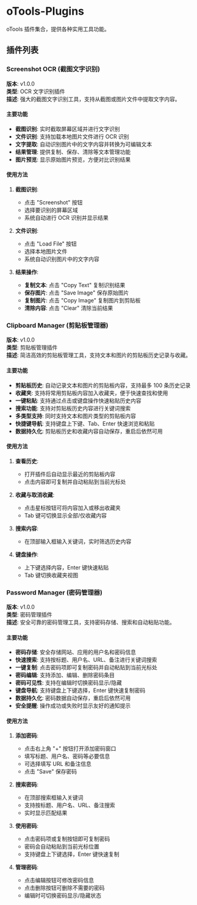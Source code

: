 # oTools-Plugins

oTools 插件集合，提供各种实用工具功能。

## 插件列表

### Screenshot OCR (截图文字识别)

**版本**: v1.0.0  
**类型**: OCR 文字识别插件  
**描述**: 强大的截图文字识别工具，支持从截图或图片文件中提取文字内容。

#### 主要功能

- **截图识别**: 实时截取屏幕区域并进行文字识别
- **文件识别**: 支持加载本地图片文件进行 OCR 识别
- **文字提取**: 自动识别图片中的文字内容并转换为可编辑文本
- **结果管理**: 提供复制、保存、清除等文本管理功能
- **图片预览**: 显示原始图片预览，方便对比识别结果

#### 使用方法

1. **截图识别**:
   - 点击 "Screenshot" 按钮
   - 选择要识别的屏幕区域
   - 系统自动进行 OCR 识别并显示结果

2. **文件识别**:
   - 点击 "Load File" 按钮
   - 选择本地图片文件
   - 系统自动识别图片中的文字内容

3. **结果操作**:
   - **复制文本**: 点击 "Copy Text" 复制识别结果
   - **保存图片**: 点击 "Save Image" 保存原始图片
   - **复制图片**: 点击 "Copy Image" 复制图片到剪贴板
   - **清除内容**: 点击 "Clear" 清除当前结果 

### Clipboard Manager (剪贴板管理器)

**版本**: v1.0.0  
**类型**: 剪贴板管理插件  
**描述**: 简洁高效的剪贴板管理工具，支持文本和图片的剪贴板历史记录与收藏。

#### 主要功能

- **剪贴板历史**: 自动记录文本和图片的剪贴板内容，支持最多 100 条历史记录
- **收藏夹**: 支持将常用剪贴板内容加入收藏夹，便于快速查找和使用
- **一键粘贴**: 支持通过点击或键盘操作快速粘贴历史内容
- **搜索功能**: 支持对剪贴板历史内容进行关键词搜索
- **多类型支持**: 同时支持文本和图片类型的剪贴板内容
- **快捷键导航**: 支持键盘上下键、Tab、Enter 快速浏览和粘贴
- **数据持久化**: 剪贴板历史和收藏内容自动保存，重启后依然可用

#### 使用方法

1. **查看历史**:
   - 打开插件后自动显示最近的剪贴板内容
   - 点击内容即可复制并自动粘贴到当前光标处

2. **收藏与取消收藏**:
   - 点击星标按钮可将内容加入或移出收藏夹
   - Tab 键可切换显示全部/仅收藏内容

3. **搜索内容**:
   - 在顶部输入框输入关键词，实时筛选历史内容

4. **键盘操作**:
   - 上下键选择内容，Enter 键快速粘贴
   - Tab 键切换收藏夹视图 

### Password Manager (密码管理器)

**版本**: v1.0.0  
**类型**: 密码管理插件  
**描述**: 安全可靠的密码管理工具，支持密码存储、搜索和自动粘贴功能。

#### 主要功能

- **密码存储**: 安全存储网站、应用的用户名和密码信息
- **快速搜索**: 支持按标题、用户名、URL、备注进行关键词搜索
- **一键复制**: 点击密码项即可复制密码并自动粘贴到当前光标处
- **密码编辑**: 支持添加、编辑、删除密码条目
- **密码可见性**: 支持在编辑时切换密码显示/隐藏
- **键盘导航**: 支持键盘上下键选择，Enter 键快速复制密码
- **数据持久化**: 密码数据自动保存，重启后依然可用
- **安全提醒**: 操作成功或失败时显示友好的通知提示

#### 使用方法

1. **添加密码**:
   - 点击右上角 "+" 按钮打开添加密码窗口
   - 填写标题、用户名、密码等必要信息
   - 可选择填写 URL 和备注信息
   - 点击 "Save" 保存密码

2. **搜索密码**:
   - 在顶部搜索框输入关键词
   - 支持按标题、用户名、URL、备注搜索
   - 实时显示匹配结果

3. **使用密码**:
   - 点击密码项或复制按钮即可复制密码
   - 密码会自动粘贴到当前光标位置
   - 支持键盘上下键选择，Enter 键快速复制

4. **管理密码**:
   - 点击编辑按钮可修改密码信息
   - 点击删除按钮可删除不需要的密码
   - 编辑时可切换密码显示/隐藏状态 